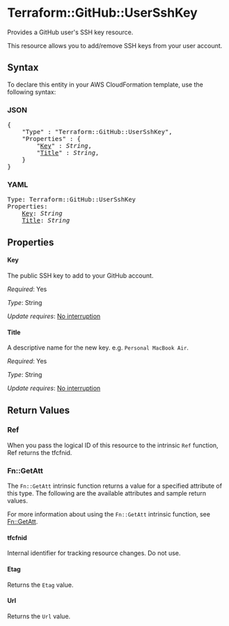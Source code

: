 # Terraform::GitHub::UserSshKey

Provides a GitHub user's SSH key resource.

This resource allows you to add/remove SSH keys from your user account.

## Syntax

To declare this entity in your AWS CloudFormation template, use the following syntax:

### JSON

<pre>
{
    "Type" : "Terraform::GitHub::UserSshKey",
    "Properties" : {
        "<a href="#key" title="Key">Key</a>" : <i>String</i>,
        "<a href="#title" title="Title">Title</a>" : <i>String</i>,
    }
}
</pre>

### YAML

<pre>
Type: Terraform::GitHub::UserSshKey
Properties:
    <a href="#key" title="Key">Key</a>: <i>String</i>
    <a href="#title" title="Title">Title</a>: <i>String</i>
</pre>

## Properties

#### Key

The public SSH key to add to your GitHub account.

_Required_: Yes

_Type_: String

_Update requires_: [No interruption](https://docs.aws.amazon.com/AWSCloudFormation/latest/UserGuide/using-cfn-updating-stacks-update-behaviors.html#update-no-interrupt)

#### Title

A descriptive name for the new key. e.g. `Personal MacBook Air`.

_Required_: Yes

_Type_: String

_Update requires_: [No interruption](https://docs.aws.amazon.com/AWSCloudFormation/latest/UserGuide/using-cfn-updating-stacks-update-behaviors.html#update-no-interrupt)

## Return Values

### Ref

When you pass the logical ID of this resource to the intrinsic `Ref` function, Ref returns the tfcfnid.

### Fn::GetAtt

The `Fn::GetAtt` intrinsic function returns a value for a specified attribute of this type. The following are the available attributes and sample return values.

For more information about using the `Fn::GetAtt` intrinsic function, see [Fn::GetAtt](https://docs.aws.amazon.com/AWSCloudFormation/latest/UserGuide/intrinsic-function-reference-getatt.html).

#### tfcfnid

Internal identifier for tracking resource changes. Do not use.

#### Etag

Returns the <code>Etag</code> value.

#### Url

Returns the <code>Url</code> value.

